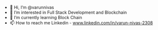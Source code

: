 - 👋 Hi, I’m @varunnivas
- 👀 I’m interested in Full Stack Development and Blockchain
- 🌱 I’m currently learning Block Chain
- 📫 How to reach me Linkedin -  www.linkedin.com/in/varun-nivas-2308

<!---
varunnivas/varunnivas is a ✨ special ✨ repository because its `README.md` (this file) appears on your GitHub profile.
You can click the Preview link to take a look at your changes.
--->
